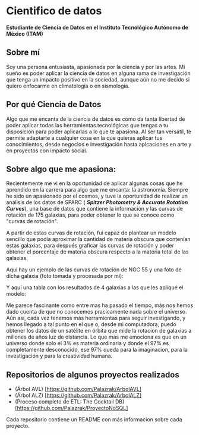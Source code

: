 # Cientifico de datos

**Estudiante de Ciencia de Datos en el Instituto Tecnológico Autónomo de México (ITAM)**

## Sobre mí

Soy una persona entusiasta, apasionada por la ciencia y por las artes. Mi sueño es poder aplicar la ciencia de datos en alguna rama de investigación que tenga un impacto positivo en la sociedad, aunque aún no me decido si quiero enfocarme en climatología o en sismología.

## Por qué Ciencia de Datos 

Algo que me encanta de la ciencia de datos es cómo da tanta libertad de poder aplicar todas las herramientas tecnológicas que tengas a tu disposición para poder aplicarlas a lo que te apasiona. Al ser tan versátil, te permite adaptarte a cualquier cosa en la que quieras aplicar tus conocimientos, desde negocios e investigación hasta aplcaciones en arte y en proyectos con impacto social.

## Sobre algo que me apasiona:

Recientemente me vi en la oportunidad de aplicar algunas cosas que he aprendido en la carrera para algo que me encanta: la astronomía. Siempre he sido un apasionado por el cosmos, y tuve la oportunidad de realizar un análisis de los datos de SPARC ( ___Spitzer Photometry & Accurate Rotation Curves___), una base de datos que contiene la información y las curvas de rotación de 175 galaxias, para poder obtener lo que se conoce como "curvas de rotación". 

A partir de estas curvas de rotación, fui capaz de plantear un modelo sencillo que podía aproximar la cantidad de materia obscura que contenían estas galaxias, para después graficar las curvas de rotación y poder obtener el porcentaje de materia obscura respecto a la materia total de las galaxias.

Aquí hay un ejemplo de las curvas de rotación de NGC 55 y una foto de dicha galaxia (foto tomada y procesada por mí):


Y aquí una tabla con los resultados de 4 galaxias a las que les apliqué el modelo:

Me parece fascinante como entre mas ha pasado el tiempo, más nos hemos dado cuenta de que no conocemos pracicamente nada sobre el universo. Aún así, cada vez tenemos más herramientas para seguir investigando, y hemos llegado a tal punto en el que o, desde mi computadora, puedo obtener los datos de un satélite en órbita que mide la rotacion de galaxias a millones de años luz de distancia. Lo que más me emociona es que en un universo donde solo el 3% es materia ordinaria y donde el 97% es completamente desconocido, ese 97% queda para la imaginacion, para la investigación y para la creatividad humana.


## Repositorios de algunos proyectos realizados 

- (Árbol AVL) [https://github.com/Palazrak/ArbolAVL]
- (Árbol ALZ) [https://github.com/Palazrak/ArbolALZ]
- (Proceso completo de ETL: The Cocktail DB) [https://github.com/Palazrak/ProyectoNoSQL]

Cada repositorio contiene un README con más informacion sobre cada proyecto.
